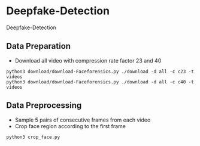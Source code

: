 # Deepfake-Detection
Deepfake-Detection


## Data Preparation
- Download all video with compression rate factor 23 and 40
```
python3 download/download-Faceforensics.py ./download -d all -c c23 -t videos
python3 download/download-Faceforensics.py ./download -d all -c c40 -t videos
```

## Data Preprocessing
- Sample 5 pairs of consecutive frames from each video
- Crop face region according to the first frame
```
python3 crop_face.py
```
